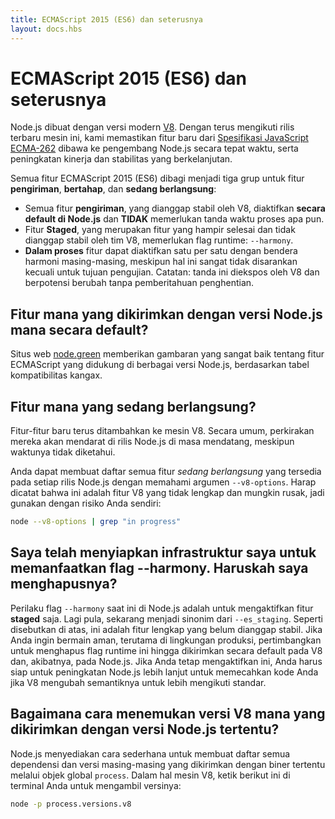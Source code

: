 ```yaml
---
title: ECMAScript 2015 (ES6) dan seterusnya
layout: docs.hbs
---
```


# ECMAScript 2015 (ES6) dan seterusnya

Node.js dibuat dengan versi modern [V8](https://v8.dev/). Dengan terus mengikuti rilis terbaru mesin ini, kami memastikan fitur baru dari [Spesifikasi JavaScript ECMA-262](http://www.ecma-international.org/publications/standards/Ecma-262.htm ) dibawa ke pengembang Node.js secara tepat waktu, serta peningkatan kinerja dan stabilitas yang berkelanjutan.

Semua fitur ECMAScript 2015 (ES6) dibagi menjadi tiga grup untuk fitur **pengiriman**, **bertahap**, dan **sedang berlangsung**:

* Semua fitur **pengiriman**, yang dianggap stabil oleh V8, diaktifkan **secara default di Node.js** dan **TIDAK** memerlukan tanda waktu proses apa pun.
* Fitur **Staged**, yang merupakan fitur yang hampir selesai dan tidak dianggap stabil oleh tim V8, memerlukan flag runtime: `--harmony`.
* **Dalam proses** fitur dapat diaktifkan satu per satu dengan bendera harmoni masing-masing, meskipun hal ini sangat tidak disarankan kecuali untuk tujuan pengujian. Catatan: tanda ini diekspos oleh V8 dan berpotensi berubah tanpa pemberitahuan penghentian.

## Fitur mana yang dikirimkan dengan versi Node.js mana secara default?

Situs web [node.green](https://node.green/) memberikan gambaran yang sangat baik tentang fitur ECMAScript yang didukung di berbagai versi Node.js, berdasarkan tabel kompatibilitas kangax.

## Fitur mana yang sedang berlangsung?

Fitur-fitur baru terus ditambahkan ke mesin V8. Secara umum, perkirakan mereka akan mendarat di rilis Node.js di masa mendatang, meskipun waktunya tidak diketahui.

Anda dapat membuat daftar semua fitur *sedang berlangsung* yang tersedia pada setiap rilis Node.js dengan memahami argumen `--v8-options`. Harap dicatat bahwa ini adalah fitur V8 yang tidak lengkap dan mungkin rusak, jadi gunakan dengan risiko Anda sendiri:

```bash
node --v8-options | grep "in progress"
```

## Saya telah menyiapkan infrastruktur saya untuk memanfaatkan flag --harmony. Haruskah saya menghapusnya?

Perilaku flag `--harmony` saat ini di Node.js adalah untuk mengaktifkan fitur **staged** saja. Lagi pula, sekarang menjadi sinonim dari `--es_staging`. Seperti disebutkan di atas, ini adalah fitur lengkap yang belum dianggap stabil. Jika Anda ingin bermain aman, terutama di lingkungan produksi, pertimbangkan untuk menghapus flag runtime ini hingga dikirimkan secara default pada V8 dan, akibatnya, pada Node.js. Jika Anda tetap mengaktifkan ini, Anda harus siap untuk peningkatan Node.js lebih lanjut untuk memecahkan kode Anda jika V8 mengubah semantiknya untuk lebih mengikuti standar.

## Bagaimana cara menemukan versi V8 mana yang dikirimkan dengan versi Node.js tertentu?

Node.js menyediakan cara sederhana untuk membuat daftar semua dependensi dan versi masing-masing yang dikirimkan dengan biner tertentu melalui objek global `process`. Dalam hal mesin V8, ketik berikut ini di terminal Anda untuk mengambil versinya:

```bash
node -p process.versions.v8
```
